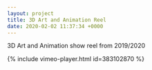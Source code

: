 ```yaml
---
layout: project
title: 3D Art and Animation Reel
date: 2020-02-02 11:37:34 +0000
---
```


3D Art and Animation show reel from 2019/2020

{% include vimeo-player.html id=383102870 %}